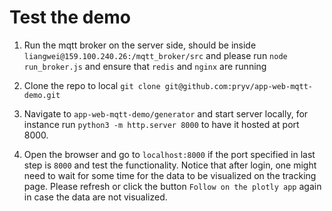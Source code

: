 # Test the demo

1. Run the mqtt broker on the server side, should be inside `liangwei@159.100.240.26:/mqtt_broker/src` and please run `node run_broker.js` and ensure that `redis` and `nginx` are running

2. Clone the repo to local `git clone git@github.com:pryv/app-web-mqtt-demo.git`

3. Navigate to `app-web-mqtt-demo/generator` and start server locally, for instance run `python3 -m http.server 8000` to have it hosted at port 8000.

4. Open the browser and go to `localhost:8000` if the port specified in last step is `8000` and test the functionality. Notice that after login, one might need to wait for some time for the data to be visualized on the tracking page. Please refresh or click the button `Follow on the plotly app` again in case the data are not visualized.
